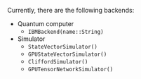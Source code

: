 Currently, there are the following backends:

- Quantum computer
    - `IBMBackend(name::String)`
- Simulator
    - `StateVectorSimulator()`
    - `GPUStateVectorSimulator()`
    - `CliffordSimulator()`
    - `GPUTensorNetworkSimulator()`